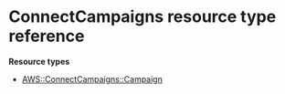 # ConnectCampaigns resource type reference<a name="AWS_ConnectCampaigns"></a>

**Resource types**

- [AWS::ConnectCampaigns::Campaign](aws-resource-connectcampaigns-campaign.md)
